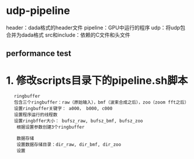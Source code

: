 # udp-pipeline

header：dada格式的header文件
pipeline：GPU中运行的程序
udp：将udp包合并为dada格式
src和include：依赖的C文件和头文件

## performance test

# 1. 修改scripts目录下的pipeline.sh脚本
       ringbuffer
       包含三个ringbuffer：raw（原始输入），bmf（波束合成之后），zoo（zoom fft之后）
       设置ringbuffer关键字： a000， b000, c000
       设置程序运行的线程数
       设置ringbffer大小： bufsz_raw, bufsz_bmf, bufsz_zoo
        根据设置参数创建3个ringbuffer
        
        数据存储
        设置数据存储目录：dir_raw, dir_bmf, dir_zoo
        设置

